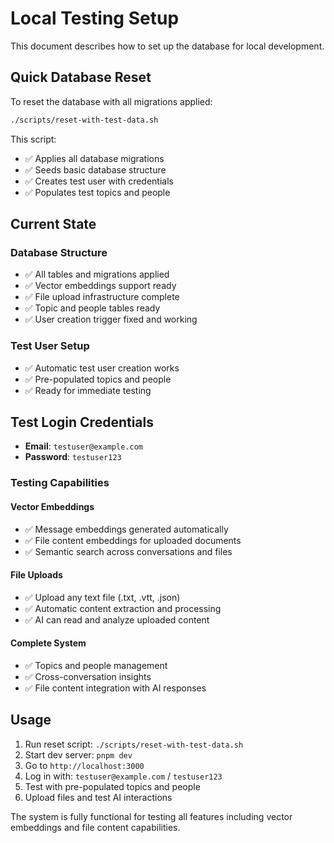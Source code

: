 # Local Testing Setup

This document describes how to set up the database for local development.

## Quick Database Reset

To reset the database with all migrations applied:

```bash
./scripts/reset-with-test-data.sh
```

This script:
- ✅ Applies all database migrations
- ✅ Seeds basic database structure
- ✅ Creates test user with credentials
- ✅ Populates test topics and people

## Current State

### Database Structure
- ✅ All tables and migrations applied
- ✅ Vector embeddings support ready
- ✅ File upload infrastructure complete
- ✅ Topic and people tables ready
- ✅ User creation trigger fixed and working

### Test User Setup
- ✅ Automatic test user creation works
- ✅ Pre-populated topics and people
- ✅ Ready for immediate testing

## Test Login Credentials

- **Email**: `testuser@example.com`
- **Password**: `testuser123`

### Testing Capabilities

#### Vector Embeddings
- ✅ Message embeddings generated automatically
- ✅ File content embeddings for uploaded documents
- ✅ Semantic search across conversations and files

#### File Uploads
- ✅ Upload any text file (.txt, .vtt, .json)
- ✅ Automatic content extraction and processing
- ✅ AI can read and analyze uploaded content

#### Complete System
- ✅ Topics and people management
- ✅ Cross-conversation insights
- ✅ File content integration with AI responses

## Usage

1. Run reset script: `./scripts/reset-with-test-data.sh`
2. Start dev server: `pnpm dev` 
3. Go to `http://localhost:3000`
4. Log in with: `testuser@example.com` / `testuser123`
5. Test with pre-populated topics and people
6. Upload files and test AI interactions

The system is fully functional for testing all features including vector embeddings and file content capabilities.
